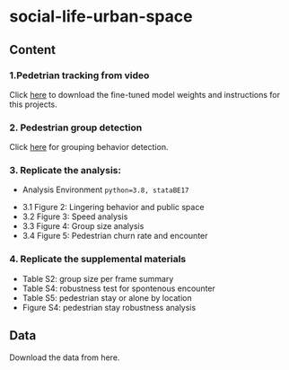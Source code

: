 # social-life-urban-space
## Content
### 1.Pedetrian tracking from video
Click [here](https://github.com/brookefzy/uvi-yolov5-deepsort) to download the fine-tuned model weights and instructions for this projects.

### 2. Pedestrian group detection
Click [here](https://github.com/brookefzy/uvi-public-space) for grouping behavior detection.

### 3. Replicate the analysis:
* Analysis Environment
```python=3.8, stataBE17```

- 3.1 Figure 2: Lingering behavior and public space
- 3.2 Figure 3: Speed analysis
- 3.3 Figure 4: Group size analysis
- 3.4 Figure 5: Pedestrian churn rate and encounter

### 4. Replicate the supplemental materials
- Table S2: group size per frame summary
- Table S4: robustness test for spontenous encounter
- Table S5: pedestrian stay or alone by location
- Figure S4: pedestrian stay robustness analysis


## Data
Download the data from here.
